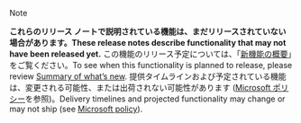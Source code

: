  > [!NOTE]
 >  <span data-ttu-id="f710b-101">**これらのリリース ノートで説明されている機能は、まだリリースされていない場合があります。**</span><span class="sxs-lookup"><span data-stu-id="f710b-101">**These release notes describe functionality that may not have been released yet.**</span></span>
<span data-ttu-id="f710b-102">この機能のリリース予定については、「[新機能の概要](/business-applications-release-notes/October18/service/project-service/planned-features)」をご覧ください。</span><span class="sxs-lookup"><span data-stu-id="f710b-102">To see when this functionality is planned to release, please review [Summary of what’s new](/business-applications-release-notes/October18/service/project-service/planned-features).</span></span> <span data-ttu-id="f710b-103">提供タイムラインおよび予定されている機能は、変更される可能性、または出荷されない可能性があります ([Microsoft ポリシー](https://go.microsoft.com/fwlink/p/?linkid=2007332)を参照)。</span><span class="sxs-lookup"><span data-stu-id="f710b-103">Delivery timelines and projected functionality may change or may not ship (see [Microsoft policy](https://go.microsoft.com/fwlink/p/?linkid=2007332)).</span></span> 
